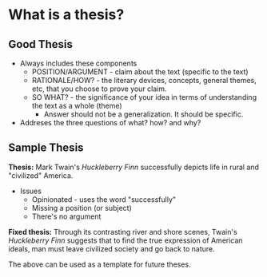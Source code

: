 # What is a thesis?

## Good Thesis

* Always includes these components
  * POSITION/ARGUMENT - claim about the text (specific to the text)
  * RATIONALE/HOW? - the literary devices, concepts, general themes, etc, that
    you choose to prove your claim.
  * SO WHAT? - the significance of your idea in terms of understanding the text 
    as a whole (theme)
    * Answer should not be a generalization. It should be specific.
* Addreses the three questions of what? how? and why?

## Sample Thesis

**Thesis:** Mark Twain's *Huckleberry Finn* successfully depicts life in rural 
and "civilized" America.

* Issues
  * Opinionated - uses the word "successfully"
  * Missing a position (or subject)
  * There's no argument

**Fixed thesis:** Through its contrasting river and shore scenes, Twain's
*Huckleberry Finn* suggests that to find the true expression of American
ideals, man must leave civilized society and go back to nature.

The above can be used as a template for future theses.
